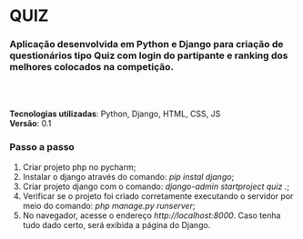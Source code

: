 # QUIZ

### Aplicação desenvolvida em Python e Django para criação de questionários tipo Quiz com login do partipante e ranking dos melhores colocados na competição.
<br><br>

<strong>Tecnologias utilizadas</strong>: Python, Django, HTML, CSS, JS<br>
<strong>Versão</strong>: 0.1

### Passo a passo
1. Criar projeto php no pycharm;
2. Instalar o django através do comando:  <em>pip instal django</em>;
3. Criar projeto django com o comando: <em>django-admin startproject quiz .</em>;
4. Verificar se o projeto foi criado corretamente executando o servidor por meio do comando: <em>php manage.py runserver</em>; 
5. No navegador, acesse o endereço <em>http://localhost:8000</em>. Caso tenha tudo dado certo, será exibida a página do Django.